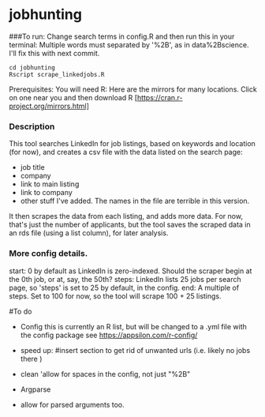 # jobhunting

###To run:
Change search terms in config.R and then run this in your terminal:
Multiple words must separated by '%2B', as in data%2Bscience. I'll fix this with next commit. 

```
cd jobhunting
Rscript scrape_linkedjobs.R
```
Prerequisites:
You will need R: Here are the mirrors for many locations. Click on one near you and then download R
[https://cran.r-project.org/mirrors.html]

### Description

This tool searches LinkedIn for job listings, based on keywords and location (for now), and creates a csv file with the data listed on the search page:
- job title
- company
- link to main listing
- link to company
- other stuff I've added. The names in the file are terrible in this version. 

It then scrapes the data from each listing, and adds more data. For now, that's just the number of applicants, but the tool saves the scraped data in an rds file (using a list column), for later analysis. 

### More config details. 
start: 0 by default as LinkedIn is zero-indexed. Should the scraper begin at the 0th job, or at, say, the 50th? 
steps: LinkedIn lists 25 jobs per search page, so 'steps' is set to 25 by default, in the config. 
end: A multiple of steps. Set to 100 for now, so the tool will scrape 100 + 25 listings. 



#To do
- Config 
  this is currently an R list, but will be changed to a .yml file with the config package
  see https://appsilon.com/r-config/
  
- speed up:
  #insert section to get rid of unwanted urls (i.e. likely no jobs there )
  
- clean
 'allow for spaces in the config, not just "%2B"
 
- Argparse
- allow for parsed arguments too. 
 